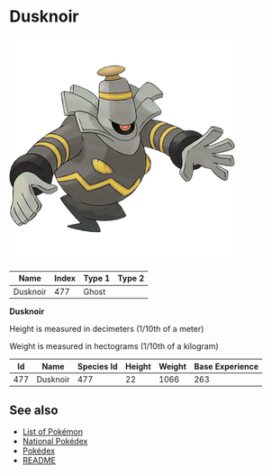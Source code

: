 # Dusknoir


![Dusknoir](images/477.png)

| **Name** | **Index** | **Type 1** | **Type 2** |
|----|----|----|----|
| Dusknoir | 477 | Ghost  |  |

**Dusknoir** 


Height is measured in decimeters (1/10th of a meter)

Weight is measured in hectograms (1/10th of a kilogram)

| **Id** | **Name** | **Species Id** | **Height** | **Weight** | **Base Experience** |
|--------|----------|----------------|------------|------------|---------------------|
| 477 | Dusknoir | 477 | 22 | 1066 | 263 |


## See also

- [List of Pokémon](../pokemon.md)
- [National Pokédex](../national_pokedex.md)
- [Pokédex](../pokedex.md)
- [README](../README.md)
